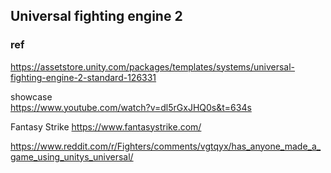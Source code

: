 ## Universal fighting engine 2



### ref
https://assetstore.unity.com/packages/templates/systems/universal-fighting-engine-2-standard-126331

showcase \
https://www.youtube.com/watch?v=dl5rGxJHQ0s&t=634s

Fantasy Strike 
https://www.fantasystrike.com/

https://www.reddit.com/r/Fighters/comments/vgtqyx/has_anyone_made_a_game_using_unitys_universal/
